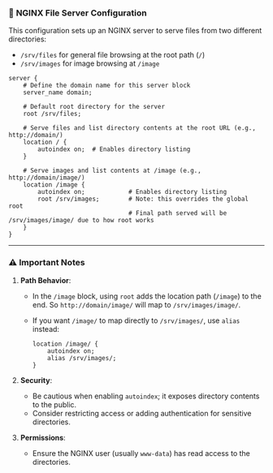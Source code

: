 ### 📄 **NGINX File Server Configuration**

This configuration sets up an NGINX server to serve files from two different directories:

* `/srv/files` for general file browsing at the root path (`/`)
* `/srv/images` for image browsing at `/image`

```nginx
server {
    # Define the domain name for this server block
    server_name domain;

    # Default root directory for the server
    root /srv/files;

    # Serve files and list directory contents at the root URL (e.g., http://domain/)
    location / {
        autoindex on;  # Enables directory listing
    }

    # Serve images and list contents at /image (e.g., http://domain/image/)
    location /image {
        autoindex on;            # Enables directory listing
        root /srv/images;        # Note: this overrides the global root
                                 # Final path served will be /srv/images/image/ due to how root works
    }
}
```

---

### ⚠️ **Important Notes**

1. **Path Behavior**:

   * In the `/image` block, using `root` adds the location path (`/image`) to the end. So `http://domain/image/` will map to `/srv/images/image/`.
   * If you want `/image/` to map directly to `/srv/images/`, use `alias` instead:

     ```nginx
     location /image/ {
         autoindex on;
         alias /srv/images/;
     }
     ```

2. **Security**:

   * Be cautious when enabling `autoindex`; it exposes directory contents to the public.
   * Consider restricting access or adding authentication for sensitive directories.

3. **Permissions**:

   * Ensure the NGINX user (usually `www-data`) has read access to the directories.

